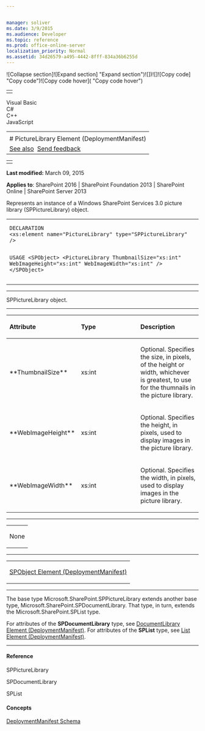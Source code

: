 ```yaml
---


manager: soliver
ms.date: 3/9/2015
ms.audience: Developer
ms.topic: reference
ms.prod: office-online-server
localization_priority: Normal
ms.assetid: 34d26579-a495-4442-8fff-834a36b6255d
---
```


![Collapse
section]![Expand
section] "Expand section")![]()![])![]![]()![Copy
code] "Copy code")![Copy code
hover]( "Copy code hover")
<table>
<tbody>
<tr class="odd">
<td align="left"></td>
</tr>
</tbody>
</table>

Visual Basic  
C\#  
C++  
JavaScript  

<table>
<tbody>
<tr class="odd">
<td align="left"><span id="runningHeaderText"></span></td>
</tr>
<tr class="even">
<td align="left"># PictureLibrary Element (DeploymentManifest)</td>
</tr>
<tr class="odd">
<td align="left"><a href="#seeAlsoToggle">See also</a>  <span id="headfeedbackarea" class="feedbackhead"><a href="javascript:SubmitFeedback(&#39;docthis@Microsoft.com&#39;,&#39;&#39;,&#39;&#39;,&#39;&#39;,&#39;1.0.18082.1225&#39;,&#39;%0\dThank%20you%20for%20your%20feedback.%20The%20developer%20writing%20teams%20use%20your%20feedback%20to%20improve%20documentation.%20While%20we%20are%20reviewing%20your%20feedback,%20we%20may%20send%20you%20e-mail%20to%20ask%20for%20clarification%20or%20feedback%20on%20a%20solution.%20We%20do%20not%20use%20your%20e-mail%20address%20for%20any%20other%20purpose%20and%20we%20delete%20it%20after%20we%20finish%20our%20review.%0\AFor%20further%20information%20about%20the%20privacy%20policies%20of%20Microsoft,%20please%20see%20http://privacy.microsoft.com/en-us/default.aspx.%0\A%0\d&#39;,&#39;Customer%20feedback&#39;);">Send feedback</a></span></td>
</tr>
</tbody>
</table>

<table>
<colgroup>
<col width="100%" />
</colgroup>
<tbody>
<tr class="odd">
<td align="left"></td>
</tr>
</tbody>
</table>

**Last modified:** March 09, 2015

**Applies to**: SharePoint 2016 | SharePoint Foundation 2013 |
SharePoint Online | SharePoint Server 2013

Represents an instance of a Windows SharePoint Services 3.0 picture
library (<span sdata="cer"
target="T:Microsoft.SharePoint.SPPictureLibrary"><span
class="nolink">SPPictureLibrary</span></span>) object.

<span codelanguage="other"></span>
<table>
<colgroup>
<col width="100%" />
</colgroup>
<tbody>
<tr class="odd">
<td align="left"><pre><code>DECLARATION
&lt;xs:element name=&quot;PictureLibrary&quot; type=&quot;SPPictureLibrary&quot; /&gt;

USAGE
&lt;SPObject&gt;
        &lt;PictureLibrary
                ThumbnailSize=&quot;xs:int&quot;
                WebImageHeight=&quot;xs:int&quot;
                WebImageWidth=&quot;xs:int&quot;
        /&gt;
&lt;/SPObject&gt;</code></pre></td>
</tr>
</tbody>
</table>


-----------------------------------------------------------------------------------------------------------------------------------------------------------------------------------------

<span sdata="cer" target="T:Microsoft.SharePoint.SPPictureLibrary"><span
class="nolink">SPPictureLibrary</span></span> object.


-----------------------------------------------------------------------------------------------------------------------------------------------------------------------------------------------

<table>
<colgroup>
<col width="33%" />
<col width="33%" />
<col width="33%" />
</colgroup>
<thead>
<tr class="header">
<th align="left"><p>Attribute</p></th>
<th align="left"><p>Type</p></th>
<th align="left"><p>Description</p></th>
</tr>
</thead>
<tbody>
<tr class="odd">
<td align="left"><p>**ThumbnailSize**</p></td>
<td align="left"><p>xs:int</p></td>
<td align="left"><p>Optional. Specifies the size, in pixels, of the height or width, whichever is greatest, to use for the thumnails in the picture library.</p></td>
</tr>
<tr class="even">
<td align="left"><p>**WebImageHeight**</p></td>
<td align="left"><p>xs:int</p></td>
<td align="left"><p>Optional. Specifies the height, in pixels, used to display images in the picture library.</p></td>
</tr>
<tr class="odd">
<td align="left"><p>**WebImageWidth**</p></td>
<td align="left"><p>xs:int</p></td>
<td align="left"><p>Optional. Specifies the width, in pixels, used to display images in the picture library.</p></td>
</tr>
</tbody>
</table>


---------------------------------------------------------------------------------------------------------------------------------------------------------------------------------------------------

<table>
<colgroup>
<col width="100%" />
</colgroup>
<tbody>
<tr class="odd">
<td align="left"><p>None</p></td>
</tr>
</tbody>
</table>


----------------------------------------------------------------------------------------------------------------------------------------------------------------------------------------------------

<table>
<colgroup>
<col width="100%" />
</colgroup>
<tbody>
<tr class="odd">
<td align="left"><p><span sdata="link"><a href="spobject-element-deploymentmanifest.md">SPObject Element (DeploymentManifest)</a></span></p></td>
</tr>
</tbody>
</table>


----------------------------------------------------------------------------------------------------------------------------------------------------------------------------------------------------------------------------

The base type <span sdata="cer"
target="T:Microsoft.SharePoint.SPPictureLibrary"><span
class="nolink">Microsoft.SharePoint.SPPictureLibrary</span></span>
extends another base type, <span sdata="cer"
target="T:Microsoft.SharePoint.SPDocumentLibrary"><span
class="nolink">Microsoft.SharePoint.SPDocumentLibrary</span></span>.
That type, in turn, extends the <span sdata="cer"
target="T:Microsoft.SharePoint.SPList"><span
class="nolink">Microsoft.SharePoint.SPList</span></span> type.

For attributes of the **SPDocumentLibrary**
type, see [DocumentLibrary Element
(DeploymentManifest)](documentlibrary-element-deploymentmanifest.md)</span>.
For attributes of the **SPList** type, see
[List Element
(DeploymentManifest)](list-element-deploymentmanifest.md)</span>.


-------------------------------------------------------------------------------------------------------------------------------------------------------------------------------------------

#### Reference

<span sdata="cer" target="T:Microsoft.SharePoint.SPPictureLibrary"><span
class="nolink">SPPictureLibrary</span></span>

<span sdata="cer"
target="T:Microsoft.SharePoint.SPDocumentLibrary"><span
class="nolink">SPDocumentLibrary</span></span>

<span sdata="cer" target="T:Microsoft.SharePoint.SPList"><span
class="nolink">SPList</span></span>

#### Concepts

[DeploymentManifest
Schema](deploymentmanifest-schema.md)</span>








